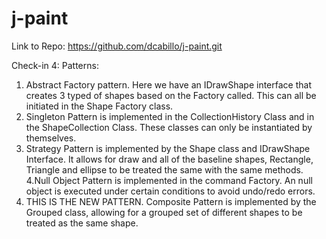 # j-paint

Link to Repo: https://github.com/dcabillo/j-paint.git


Check-in 4:
Patterns: 
1. Abstract Factory pattern. Here we have an IDrawShape interface that creates 3 typed of shapes based on the Factory called. This can all be initiated in the Shape Factory class.
2. Singleton Pattern is implemented in the CollectionHistory Class and in the ShapeCollection Class. These classes can only be instantiated by themselves.
3. Strategy Pattern is implemented by the Shape class and IDrawShape Interface. It allows for draw and all of the baseline shapes, Rectangle, Triangle and ellipse to be treated the same with the same methods.
4.Null Object Pattern is implemented in the command Factory. An null object is executed under certain conditions to avoid undo/redo errors.
5. THIS IS THE NEW PATTERN. Composite Pattern is implemented by the Grouped class, allowing for a grouped set of different shapes to be treated as the same shape.

